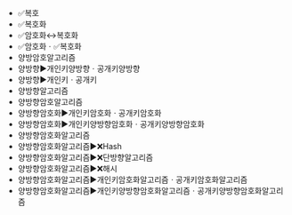 ﻿- ✅복호
- ✅복호화
- ✅암호화↔복호화
- ✅암호화ㆍ✅복호화
- 양방암호알고리즘
- 양방향▶️개인키양방향ㆍ공개키양방향
- 양방향▶️개인키ㆍ공개키
- 양방향알고리즘
- 양방향암호알고리즘
- 양방향암호화▶️개인키암호화ㆍ공개키암호화
- 양방향암호화▶️개인키양방향암호화ㆍ공개키양방향암호화
- 양방향암호화알고리즘
- 양방향암호화알고리즘▶️❌Hash
- 양방향암호화알고리즘▶️❌단방향알고리즘
- 양방향암호화알고리즘▶️❌해시
- 양방향암호화알고리즘▶️개인키암호화알고리즘ㆍ공개키암호화알고리즘
- 양방향암호화알고리즘▶️개인키양방향암호화알고리즘ㆍ공개키양방향암호화알고리즘
